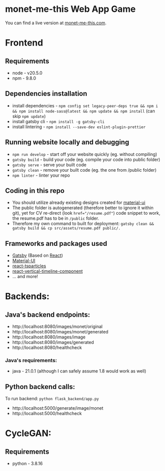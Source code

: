 # monet-me-this Web App Game
You can find a live version at [monet-me-this.com](http://monet-me-this.com/).

# Frontend
## Requirements
* node - v20.5.0
* npm - 9.8.0

## Dependencies installation
* install dependencies - `npm config set legacy-peer-deps true && npm i && npm install node-sass@latest && npm update && npm install` (can skip `npm update`)
* install gatsby cli - `npm install -g gatsby-cli`
* install lintering - `npm install --save-dev eslint-plugin-prettier`

## Running website locally and debugging
* `npm run develop` - start off your website quickly (eg. without compiling)
* `gatsby build` - build your code (eg. compile your code into public folder)
* `gatsby serve` - serve your built code
* `gatsby clean` - remove your built code (eg. the one from /public folder)
* `npm linter` - linter your repo 

## Coding in this repo
* You should utilize already existing designs created for [material-ui](https://mui.com/material-ui/icons/)
* The public folder is autogenerated (therefore better to ignore it within git), yet for CV re-direct (look `href="/resume.pdf"`) code snippet to work, the resume.pdf has to be in `/public` folder.
* Therefore my own command to built for deployment: `gatsby clean && gatsby build && cp src/assets/resume.pdf public/.` 

## Frameworks and packages used
- [Gatsby](https://www.gatsbyjs.com/) (Based on [React](https://reactjs.org/))
- [Material-UI](https://material-ui.com/)
- [react-tsparticles](https://github.com/matteobruni/tsparticles)
- [react-vertical-timeline-component](https://github.com/stephane-monnot/react-vertical-timeline)
- ... and more!



# Backends:
## Java's backend endpoints:
* http://localhost:8080/images/monet/original
* http://localhost:8080/images/monet/generated
* http://localhost:8080/images/image
* http://localhost:8080/images/generated
* http://localhost:8080/healthcheck

### Java's requirements:
* java - 21.0.1 (although I can safely assume 1.8 would work as well)

## Python backend calls:
To run backend: `python flask_backend/app.py`
* http://localhost:5000/generate/image/monet
* http://localhost:5000/healthcheck



# CycleGAN:
## Requirements
* python - 3.8.16